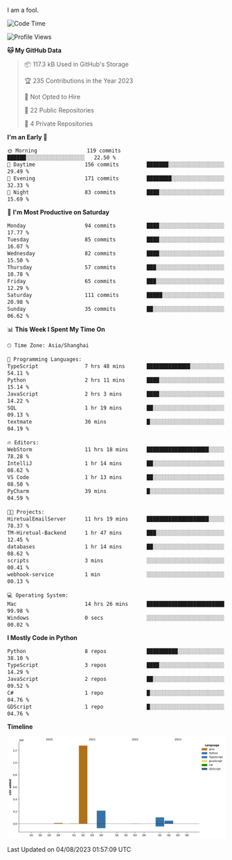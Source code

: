 I am a fool.

<!--START_SECTION:waka-->
![Code Time](http://img.shields.io/badge/Code%20Time-585%20hrs%2049%20mins-blue)

![Profile Views](http://img.shields.io/badge/Profile%20Views-1-blue)

**🐱 My GitHub Data** 

> 📦 117.3 kB Used in GitHub's Storage 
 > 
> 🏆 235 Contributions in the Year 2023
 > 
> 🚫 Not Opted to Hire
 > 
> 📜 22 Public Repositories 
 > 
> 🔑 4 Private Repositories 
 > 
**I'm an Early 🐤** 

```text
🌞 Morning                119 commits         ██████░░░░░░░░░░░░░░░░░░░   22.50 % 
🌆 Daytime                156 commits         ███████░░░░░░░░░░░░░░░░░░   29.49 % 
🌃 Evening                171 commits         ████████░░░░░░░░░░░░░░░░░   32.33 % 
🌙 Night                  83 commits          ████░░░░░░░░░░░░░░░░░░░░░   15.69 % 
```
📅 **I'm Most Productive on Saturday** 

```text
Monday                   94 commits          ████░░░░░░░░░░░░░░░░░░░░░   17.77 % 
Tuesday                  85 commits          ████░░░░░░░░░░░░░░░░░░░░░   16.07 % 
Wednesday                82 commits          ████░░░░░░░░░░░░░░░░░░░░░   15.50 % 
Thursday                 57 commits          ███░░░░░░░░░░░░░░░░░░░░░░   10.78 % 
Friday                   65 commits          ███░░░░░░░░░░░░░░░░░░░░░░   12.29 % 
Saturday                 111 commits         █████░░░░░░░░░░░░░░░░░░░░   20.98 % 
Sunday                   35 commits          ██░░░░░░░░░░░░░░░░░░░░░░░   06.62 % 
```


📊 **This Week I Spent My Time On** 

```text
🕑︎ Time Zone: Asia/Shanghai

💬 Programming Languages: 
TypeScript               7 hrs 48 mins       ██████████████░░░░░░░░░░░   54.11 % 
Python                   2 hrs 11 mins       ████░░░░░░░░░░░░░░░░░░░░░   15.14 % 
JavaScript               2 hrs 3 mins        ████░░░░░░░░░░░░░░░░░░░░░   14.22 % 
SQL                      1 hr 19 mins        ██░░░░░░░░░░░░░░░░░░░░░░░   09.13 % 
textmate                 36 mins             █░░░░░░░░░░░░░░░░░░░░░░░░   04.19 % 

🔥 Editors: 
WebStorm                 11 hrs 18 mins      ████████████████████░░░░░   78.28 % 
IntelliJ                 1 hr 14 mins        ██░░░░░░░░░░░░░░░░░░░░░░░   08.62 % 
VS Code                  1 hr 13 mins        ██░░░░░░░░░░░░░░░░░░░░░░░   08.50 % 
PyCharm                  39 mins             █░░░░░░░░░░░░░░░░░░░░░░░░   04.59 % 

🐱‍💻 Projects: 
HiretualEmailServer      11 hrs 19 mins      ████████████████████░░░░░   78.37 % 
TM-Hiretual-Backend      1 hr 47 mins        ███░░░░░░░░░░░░░░░░░░░░░░   12.45 % 
databases                1 hr 14 mins        ██░░░░░░░░░░░░░░░░░░░░░░░   08.62 % 
scripts                  3 mins              ░░░░░░░░░░░░░░░░░░░░░░░░░   00.41 % 
webhook-service          1 min               ░░░░░░░░░░░░░░░░░░░░░░░░░   00.13 % 

💻 Operating System: 
Mac                      14 hrs 26 mins      █████████████████████████   99.98 % 
Windows                  0 secs              ░░░░░░░░░░░░░░░░░░░░░░░░░   00.02 % 
```

**I Mostly Code in Python** 

```text
Python                   8 repos             ██████████░░░░░░░░░░░░░░░   38.10 % 
TypeScript               3 repos             ████░░░░░░░░░░░░░░░░░░░░░   14.29 % 
JavaScript               2 repos             ██░░░░░░░░░░░░░░░░░░░░░░░   09.52 % 
C#                       1 repo              █░░░░░░░░░░░░░░░░░░░░░░░░   04.76 % 
GDScript                 1 repo              █░░░░░░░░░░░░░░░░░░░░░░░░   04.76 % 
```



**Timeline**

![Lines of Code chart](https://raw.githubusercontent.com/VeejaLiu/VeejaLiu/master/assets/bar_graph.png)


 Last Updated on 04/08/2023 01:57:09 UTC
<!--END_SECTION:waka-->
